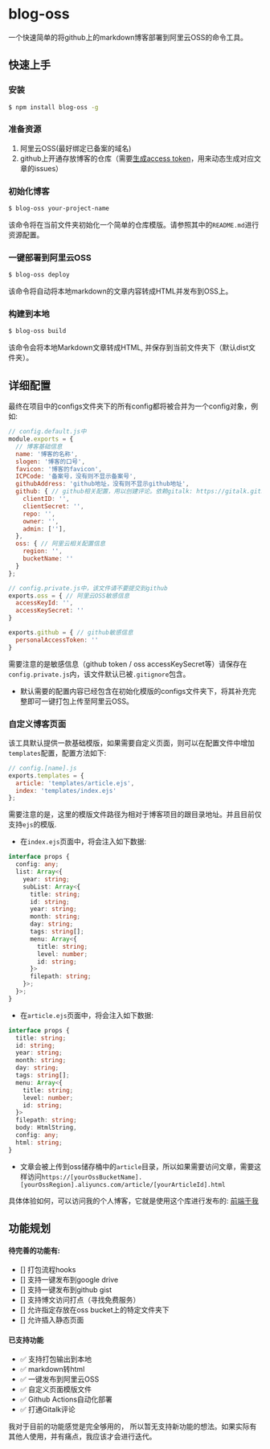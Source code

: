 # blog-oss

一个快速简单的将github上的markdown博客部署到阿里云OSS的命令工具。

## 快速上手

### 安装

```sh
$ npm install blog-oss -g
```

### 准备资源

1. 阿里云OSS(最好绑定已备案的域名)
3. github上开通存放博客的仓库（需要[生成access token](https://docs.github.com/en/github/authenticating-to-github/keeping-your-account-and-data-secure/creating-a-personal-access-token)，用来动态生成对应文章的issues）

### 初始化博客

```sh
$ blog-oss your-project-name
```

该命令将在当前文件夹初始化一个简单的仓库模版。请参照其中的`README.md`进行资源配置。

### 一键部署到阿里云OSS

```sh
$ blog-oss deploy
```

该命令将自动将本地markdown的文章内容转成HTML并发布到OSS上。

### 构建到本地

```sh
$ blog-oss build
```

该命令会将本地Markdown文章转成HTML, 并保存到当前文件夹下（默认dist文件夹）。

## 详细配置

最终在项目中的configs文件夹下的所有config都将被合并为一个config对象，例如:

```js
// config.default.js中
module.exports = {
  // 博客基础信息
  name: '博客的名称',
  slogen: '博客的口号',
  favicon: '博客的favicon',
  ICPCode: '备案号，没有则不显示备案号',
  githubAddress: 'github地址，没有则不显示github地址',
  github: { // github相关配置，用以创建评论。依赖gitalk: https://gitalk.github.io/
    clientID: '',
    clientSecret: '',
    repo: '',
    owner: '',
    admin: [''],
  },
  oss: { // 阿里云相关配置信息
    region: '',
    bucketName: ''
  }
};
```

```js
// config.private.js中，该文件请不要提交到github
exports.oss = { // 阿里云OSS敏感信息
  accessKeyId: '',
  accessKeySecret: ''
}

exports.github = { // github敏感信息
  personalAccessToken: ''
}
```

需要注意的是敏感信息（github token / oss accessKeySecret等）请保存在`config.private.js`内，该文件默认已被`.gitignore`包含。

- 默认需要的配置内容已经包含在初始化模版的configs文件夹下，将其补充完整即可一键打包上传至阿里云OSS。

### 自定义博客页面

该工具默认提供一款基础模版，如果需要自定义页面，则可以在配置文件中增加`templates`配置，配置方法如下:

```js
// config.[name].js
exports.templates = {
  article: 'templates/article.ejs',
  index: 'templates/index.ejs'
};
```

需要注意的是，这里的模版文件路径为相对于博客项目的跟目录地址。并且目前仅支持`ejs`的模版.

- 在`index.ejs`页面中，将会注入如下数据:

```typescript
interface props {
  config: any;
  list: Array<{
    year: string;
    subList: Array<{
      title: string;
      id: string;
      year: string;
      month: string;
      day: string;
      tags: string[];
      menu: Array<{
        title: string;
        level: number;
        id: string;
      }>
      filepath: string;
    }>;
  }>;
}
```

- 在`article.ejs`页面中，将会注入如下数据:

```typescript
interface props {
  title: string;
  id: string;
  year: string;
  month: string;
  day: string;
  tags: string[];
  menu: Array<{
    title: string;
    level: number;
    id: string;
  }>
  filepath: string;
  body: HtmlString,
  config: any;
  html: string;
}
```

- 文章会被上传到oss储存桶中的`article`目录，所以如果需要访问文章，需要这样访问`https://[yourOssBucketName].[yourOssRegion].aliyuncs.com/article/[yourArticleId].html`

具体体验如何，可以访问我的个人博客，它就是使用这个库进行发布的: [前端于我](https://limaosheng.top/)

## 功能规划

#### 待完善的功能有:

- [] 打包流程hooks
- [] 支持一键发布到google drive
- [] 支持一键发布到github gist
- [] 支持博文访问打点（寻找免费服务）
- [] 允许指定存放在oss bucket上的特定文件夹下
- [] 允许插入静态页面

#### 已支持功能

- ✅ 支持打包输出到本地
- ✅ markdown转html
- ✅ 一键发布到阿里云OSS
- ✅ 自定义页面模版文件
- ✅ Github Actions自动化部署
- ✅ 打通Gitalk评论

我对于目前的功能感觉是完全够用的， 所以暂无支持新功能的想法。如果实际有其他人使用，并有痛点，我应该才会进行迭代。

